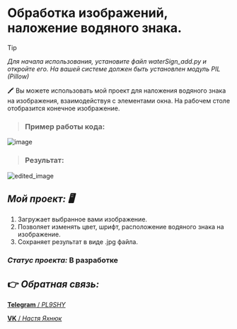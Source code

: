 # **Обработка изображений, наложение водяного знака.**

> [!TIP]
> *Для начала использования, установите файл waterSign_add.py и откройте его. На вашей системе должен быть установлен модуль PIL (Pillow)* 

  :crayon: Вы можете использовать мой проект для наложения водяного знака на изображения, взаимодействуя с элементами окна. На рабочем столе отобразится конечное изображение.

> ### **Пример работы кода:** 
![image](https://github.com/pl9shy/water_signer/assets/157023698/defacd64-0bd1-4db8-8a60-9fe405901144)


> ### **Результат:**
![edited_image](https://github.com/pl9shy/water_signer/assets/157023698/888d73b9-7143-4b6e-b2ae-569b0c22705c)


## *Мой проект: :desktop_computer:*
1. Загружает выбранное вами изображение.
2. Позволяет изменять цвет, шрифт, расположение водяного знака на изображение.
3. Сохраняет результат в виде .jpg файла.

  
### *Статус проекта:* В разработке

## :point_right: *Обратная связь:*

[**Telegram** / *PL9SHY*](https://t.me/pl9shy)

[**VK** / *Настя Яхнюк*](https://vk.com/nyakhnyuk)

